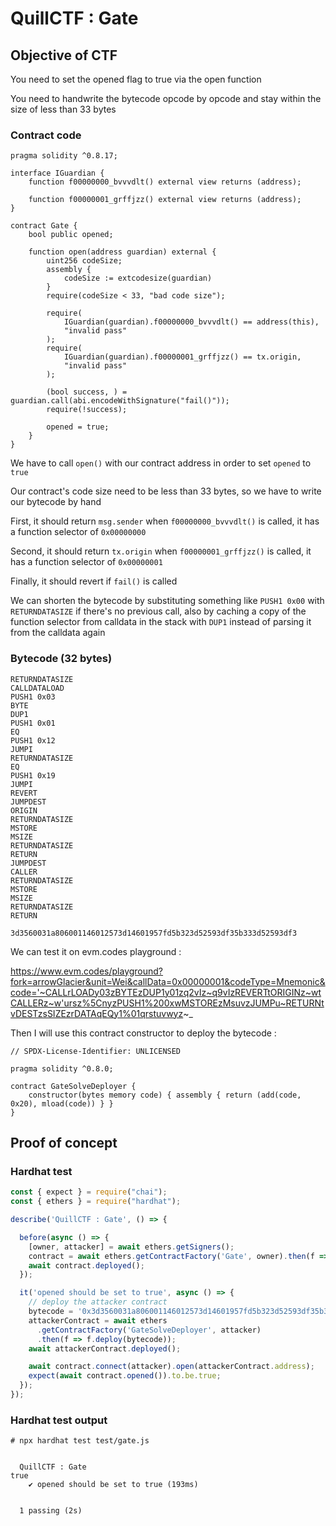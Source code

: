 # QuillCTF : Gate

## Objective of CTF

You need to set the opened flag to true via the open function

You need to handwrite the bytecode opcode by opcode and stay within the size of less than 33 bytes

### Contract code
```solidity
pragma solidity ^0.8.17;

interface IGuardian {
    function f00000000_bvvvdlt() external view returns (address);

    function f00000001_grffjzz() external view returns (address);
}

contract Gate {
    bool public opened;

    function open(address guardian) external {
        uint256 codeSize;
        assembly {
            codeSize := extcodesize(guardian)
        }
        require(codeSize < 33, "bad code size");

        require(
            IGuardian(guardian).f00000000_bvvvdlt() == address(this),
            "invalid pass"
        );
        require(
            IGuardian(guardian).f00000001_grffjzz() == tx.origin,
            "invalid pass"
        );

        (bool success, ) = guardian.call(abi.encodeWithSignature("fail()"));
        require(!success);

        opened = true;
    }
}
```

We have to call `open()` with our contract address in order to set `opened` to `true`

Our contract's code size need to be less than 33 bytes, so we have to write our bytecode by hand

First, it should return `msg.sender` when `f00000000_bvvvdlt()` is called, it has a function selector of `0x00000000`

Second, it should return `tx.origin` when `f00000001_grffjzz()` is called, it has a function selector of `0x00000001`

Finally, it should revert if `fail()` is called

We can shorten the bytecode by substituting something like `PUSH1 0x00` with `RETURNDATASIZE` if there's no previous call, also by caching a copy of the function selector from calldata in the stack with `DUP1` instead of parsing it from the calldata again

### Bytecode (32 bytes)
```
RETURNDATASIZE
CALLDATALOAD
PUSH1 0x03
BYTE
DUP1
PUSH1 0x01
EQ
PUSH1 0x12
JUMPI
RETURNDATASIZE
EQ
PUSH1 0x19
JUMPI
REVERT
JUMPDEST
ORIGIN
RETURNDATASIZE
MSTORE
MSIZE
RETURNDATASIZE
RETURN
JUMPDEST
CALLER
RETURNDATASIZE
MSTORE
MSIZE
RETURNDATASIZE
RETURN

3d3560031a806001146012573d14601957fd5b323d52593df35b333d52593df3
```

We can test it on evm.codes playground :

https://www.evm.codes/playground?fork=arrowGlacier&unit=Wei&callData=0x00000001&codeType=Mnemonic&code='~CALLrLOADy03zBYTEzDUP1y01zq2vIz~q9vIzREVERTtORIGINz~wtCALLERz~w'ursz%5CnyzPUSH1%200xwMSTOREzMsuvzJUMPu~RETURNtvDESTzsSIZEzrDATAqEQy1%01qrstuvwyz~_

Then I will use this contract constructor to deploy the bytecode :
```solidity
// SPDX-License-Identifier: UNLICENSED

pragma solidity ^0.8.0;

contract GateSolveDeployer {
    constructor(bytes memory code) { assembly { return (add(code, 0x20), mload(code)) } }
}
```

## Proof of concept

### Hardhat test

```js
const { expect } = require("chai");
const { ethers } = require("hardhat");

describe('QuillCTF : Gate', () => {

  before(async () => {
    [owner, attacker] = await ethers.getSigners();
    contract = await ethers.getContractFactory('Gate', owner).then(f => f.deploy());
    await contract.deployed();
  });

  it('opened should be set to true', async () => {
    // deploy the attacker contract
    bytecode = '0x3d3560031a806001146012573d14601957fd5b323d52593df35b333d52593df3';
    attackerContract = await ethers
      .getContractFactory('GateSolveDeployer', attacker)
      .then(f => f.deploy(bytecode));
    await attackerContract.deployed();

    await contract.connect(attacker).open(attackerContract.address);
    expect(await contract.opened()).to.be.true;
  });
});
```

### Hardhat test output

```
# npx hardhat test test/gate.js 


  QuillCTF : Gate
true
    ✔ opened should be set to true (193ms)


  1 passing (2s)
```